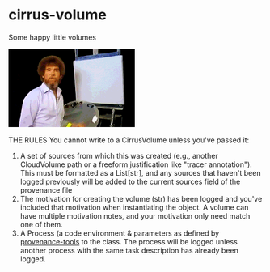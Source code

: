 # cirrus-volume
Some happy little volumes

![Perhaps making slightly fewer happy accidents](assets/bob.gif)

THE RULES
You cannot write to a CirrusVolume unless you've passed it:
1. A set of sources from which this was created (e.g., another CloudVolume path or a freeform justification like "tracer annotation"). This must be formatted as a List[str], and any sources that haven't been logged previously will be added to the current sources field of the provenance file
2. The motivation for creating the volume (str) has been logged and you've included that motivation when instantiating the object. A volume can have multiple motivation notes, and your motivation only need match one of them.
3. A Process (a code environment & parameters as defined by [provenance-tools](https://github.com/ZettaAI/provenance-tools) to the class. The process will be logged unless another process with the same task description has already been logged.
